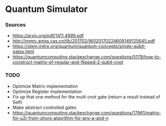 # Quantum Simulator

### Sources
- https://arxiv.org/pdf/1411.4999.pdf
- http://mmrc.amss.cas.cn/tlb/201702/W020170224608149125645.pdf
- https://stem.mitre.org/quantum/quantum-concepts/single-qubit-gates.html
- https://quantumcomputing.stackexchange.com/questions/5179/how-to-construct-matrix-of-regular-and-flipped-2-qubit-cnot

### TODO
- Optimize Matrix implementation
- Optimize Register implementation
- Fix up that one method for the multi cnot gate (return a result instead of Self)
- Make abstract controlled gates
- https://quantumcomputing.stackexchange.com/questions/17961/matrix-for-u2j-from-shors-algorithm-for-any-a-and-n